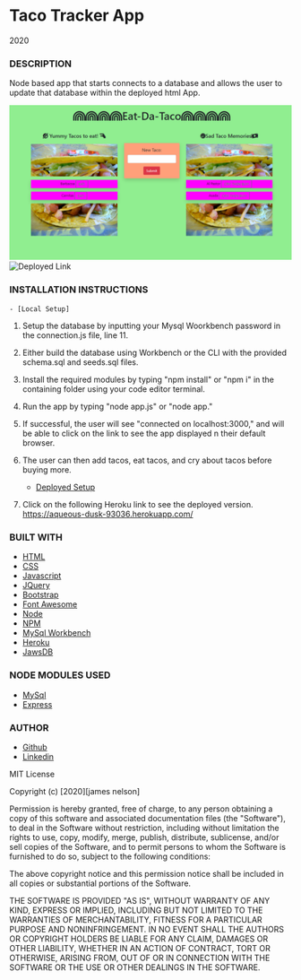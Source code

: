 # Taco Tracker App

2020

### DESCRIPTION

Node based app that starts connects to a database and allows the user to update that database within the deployed html App.

![Example profile](./public/assets/example.png)
![Deployed Link](https://aqueous-dusk-93036.herokuapp.com/)

### INSTALLATION INSTRUCTIONS

    - [Local Setup]

1. Setup the database by inputting your Mysql Woorkbench password in the connection.js file, line 11.
2. Either build the database using Workbench or the CLI with the provided schema.sql and seeds.sql files.
3. Install the required modules by typing "npm install" or "npm i" in the containing folder using your code editor terminal.
4. Run the app by typing "node app.js" or "node app."
5. If successful, the user will see "connected on localhost:3000," and will be able to click on the link to see the app displayed n their default browser.
6. The user can then add tacos, eat tacos, and cry about tacos before buying more.

   - [Deployed Setup](https://aqueous-dusk-93036.herokuapp.com/)

7. Click on the following Heroku link to see the deployed version. https://aqueous-dusk-93036.herokuapp.com/

### BUILT WITH

- [HTML](https://html.com/)
- [CSS](https://www.w3schools.com/css/)
- [Javascript](https://www.javascript.com/)
- [JQuery](https://jquery.org/)
- [Bootstrap](https://getbootstrap.com/)
- [Font Awesome](https://fontawesome.com/)
- [Node](https://nodejs.org/en/)
- [NPM](https://www.npmjs.com/)
- [MySql Workbench](https://www.mysql.com/products/workbench/)
- [Heroku](https://www.heroku.com/)
- [JawsDB](https://www.jawsdb.com/)

### NODE MODULES USED

- [MySql](https://www.npmjs.com/package/mysql)
- [Express](https://www.npmjs.com/package/express)

### AUTHOR

- [Github](https://github.com/alpinelife37)
- [Linkedin](https://www.linkedin.com/in/pnw-web-dev)

MIT License

Copyright (c) [2020][james nelson]

Permission is hereby granted, free of charge, to any person obtaining a copy
of this software and associated documentation files (the "Software"), to deal
in the Software without restriction, including without limitation the rights
to use, copy, modify, merge, publish, distribute, sublicense, and/or sell
copies of the Software, and to permit persons to whom the Software is
furnished to do so, subject to the following conditions:

The above copyright notice and this permission notice shall be included in all
copies or substantial portions of the Software.

THE SOFTWARE IS PROVIDED "AS IS", WITHOUT WARRANTY OF ANY KIND, EXPRESS OR
IMPLIED, INCLUDING BUT NOT LIMITED TO THE WARRANTIES OF MERCHANTABILITY,
FITNESS FOR A PARTICULAR PURPOSE AND NONINFRINGEMENT. IN NO EVENT SHALL THE
AUTHORS OR COPYRIGHT HOLDERS BE LIABLE FOR ANY CLAIM, DAMAGES OR OTHER
LIABILITY, WHETHER IN AN ACTION OF CONTRACT, TORT OR OTHERWISE, ARISING FROM,
OUT OF OR IN CONNECTION WITH THE SOFTWARE OR THE USE OR OTHER DEALINGS IN THE
SOFTWARE.
